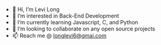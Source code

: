 - 👋 Hi, I’m Levi Long
- 👀 I’m interested in Back-End Development
- 🌱 I’m currently learning Javascript, C, and Python
- 💞️ I’m looking to collaborate on any open source projects
- 📫 Reach me @ longlevi6@gmai.com


